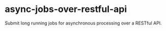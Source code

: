 # async-jobs-over-restful-api
Submit long running jobs for asynchronous processing over a RESTful API.
